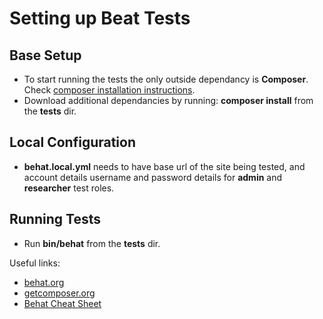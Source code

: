 Setting up Beat Tests
======================

Base Setup
----------

* To start running the tests the only outside dependancy is **Composer**. Check [composer installation instructions](http://getcomposer.org/doc/00-intro.md).
* Download additional dependancies by running: **composer install** from the **tests** dir.

Local Configuration
-------------------
* **behat.local.yml** needs to have base url of the site being tested, and account details username and password details for **admin** and **researcher** test roles.

Running Tests
------------
* Run **bin/behat** from the **tests** dir.

Useful links:

* [behat.org](http://behat.org)
* [getcomposer.org](http://composer.org)
* [Behat Cheat Sheet](http://blog.lepine.pro/wp-content/uploads/2012/03/behat-cheat-sheet-en.pdf)
